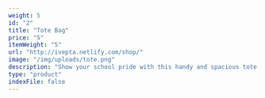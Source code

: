 ```yaml
---
weight: 5
id: "2"
title: "Tote Bag"
price: "5"
itemWeight: "5"
url: "http://ivepta.netlify.com/shop/"
image: "/img/uploads/tote.png"
description: "Show your school pride with this handy and spacious tote bag."
type: "product"
indexFile: false
---
```

